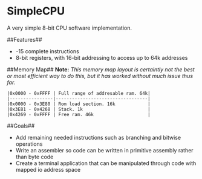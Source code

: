 # SimpleCPU
 A very simple 8-bit CPU software implementation. 
 
 ##Features##
 <ul>
	<li>-15 complete instructions</li>
	<li>8-bit registers, with 16-bit addressing to access up to 64k addresses</li>
 </ul>
 
 ##Memory Map##
 **Note:** *This memory map layout is certaintly not the best or most efficient way to do this, but it has worked without much issue thus far.*
 
	|0x0000 - 0xFFFF | Full range of addresable ram. 64k|
	|----------------|----------------------------------|
	|0x0000 - 0x3E80 | Rom load section. 16k			|
	|0x3E81 - 0x4268 | Stack. 1k						|
	|0x4269 - 0xFFFF | Free ram. 46k					|
	
 ##Goals##
 <ul> 
	<li>Add remaining needed instructions such as branching and bitwise operations</li>
	<li>Write an assembler so code can be written in primitive assembly rather than byte code</li>
	<li>Create a terminal application that can be manipulated through code with mapped io address space</li>
 </ul> 
